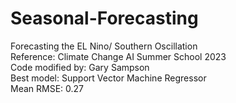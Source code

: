 # Seasonal-Forecasting
Forecasting the EL Nino/ Southern Oscillation<br>
Reference: Climate Change AI Summer School 2023<br>
Code modified by: Gary Sampson<br>
Best model: Support Vector Machine Regressor<br>
Mean RMSE: 0.27

